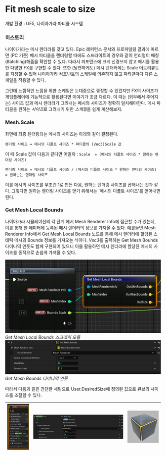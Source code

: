 # Fit mesh scale to size
개밟 환경 : UE5, 나이아가라 파티클 시스템
### 히스토리
나이아가라는 메시 렌더러를 갖고 있다. Epic 레퍼런스 문서와 프로파일링 결과에 따르면 (PC 기준) 메시 파티클을 렌더링할 때에도 스프라이트의 경우와 같이 언리얼이 배칭(Batching)해줌을 확인할 수 있다. 따라서 퍼포먼스에 크게 신경쓰지 않고 메시를 활용한 다양한 FX를 구현할 수 있다. 또한 (당연하게도) 메시 렌더러에는 Scale 어트리뷰트를 지정할 수 있어 나이아가라 컴포넌트의 스케일에 의존하지 않고 파티클마다 다른 스케일을 적용할 수 있다.

그런데 느낌적인 느낌을 위한 스케일은 눈대중으로 결정할 수 있겠지만 FX의 사이즈가 게임플레이에 기능적으로 활용된다면 이야기가 조금 다르다. 이 때는 (외부에서 주어지는) 사이즈 값과 메시 렌더러가 그려내는 메시의 사이즈가 정확히 일치해야한다. 메시 파티클을 원하는 *사이즈*로 그려내기 위한 *스케일*을 쉽게 계산해보자.



### Mesh.Scale
화면에 최종 렌더링되는 메시의 사이즈는 아래와 같이 결정된다.

``렌더링 사이즈 = 메시의 디폴트 사이즈 * 파티클의 (Vec3)Scale 값``

이 때 Scale 값이 다음과 같다면 어떨까 : ``Scale  = (메시의 디폴트 사이즈 * 원하는 렌더링 사이즈)``

``렌더링 사이즈 = 메시의 디폴트 사이즈 / (메시의 디폴트 사이즈 * 원하는 렌더링 사이즈) = 원하는는 렌더링 사이즈``

이를 메시의 사이즈를 무조건 1로 만든 다음, 원하는 렌더링 사이즈를 곱해내는 것과 같다. 그렇다면 원하는 렌더링 사이즈를 얻기 위해서는 '메시의 디폴트 사이즈'를 얻어내면 된다.

### Get Mesh Local Bounds
나이아가라 시뮬레이션의 각 단계 에서 Mesh Renderer Info에 접근할 수가 있는데, 이를 통해 한 에미터에 등록된 메시 렌더러의 정보를 가져올 수 있다. 예를들면 Mesh Renderer Info에서 Get Mesh Local Bounds 노드를 통해 메시 렌더러에 할당된 스태틱 메시의 Bounds 정보를 가져오는 식이다. *Vec3*를 출력하는 Get Mesh Bounds 다이나믹 인풋도 함께 구현되어 있으니 이를 활용하면 메시 렌더러에 할당된 메시의 사이즈를 동적으로 손쉽게 가져올 수 있다.

![alt text](GetMeshBounds.png)
*Get Mesh Local Bounds 스크래치 모듈*
![alt text](GetMeshBounds_DynamicInput.png)
*Get Mesh Bounds 다이나믹 인풋*

따라서 다음과 같은 간단한 세팅으로 User.DesiredSize에 정의된 값으로 큐브의 사이즈를 조절할 수 있다.






| ![alt text](Module.png)    |   ![alt text](Scale.png)  | ![alt text](FinalCube.png) |
|:---:|:---:|:---:|